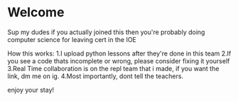 # Welcome
Sup my dudes if you actually joined this then you're probably doing computer science for leaving cert in the IOE

How this works:
1.I upload python lessons after they're done in this team
2.If you see a code thats incomplete or wrong, please consider fixing it yourself
3.Real Time collaboration is on the repl team that i made, if you want the link, dm me on ig.
4.Most importantly, dont tell the teachers.



enjoy your stay!
